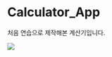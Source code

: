 # Calculator_App

처음 연습으로 제작해본 계산기입니다.

<img src = "https://raw.githubusercontent.com/jyoung111/Calculator_App/master/image/mycal.JPG"></img>

